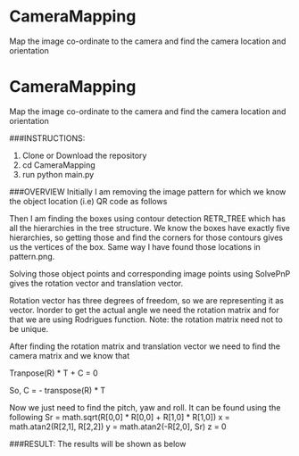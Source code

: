# CameraMapping
Map the image co-ordinate to the camera and find the camera location and orientation
# CameraMapping
Map the image co-ordinate to the camera and find the camera location and orientation

###INSTRUCTIONS: 
1.  Clone or Download the repository
2. cd CameraMapping
3. run python main.py


###OVERVIEW
Initially I am removing the image pattern for which we know the object location (i.e) QR code as follows



Then I am finding the boxes using contour detection RETR_TREE which has all the hierarchies in the tree structure. 
We know the boxes have exactly five hierarchies, so getting those and find the corners for those contours gives us the vertices of the box.
Same way I have found those locations in pattern.png. 

Solving those object points and corresponding image points using SolvePnP gives the rotation vector and translation vector.


Rotation vector has three degrees of freedom, so we are representing it as vector. Inorder to get the actual angle we need the rotation matrix and for that we are using Rodrigues function. Note: the rotation matrix need not to be unique.


After finding the rotation matrix and translation vector we need to find the camera matrix and we know that

Tranpose(R) * T + C = 0

So, C = - transpose(R) * T

Now we just need to find the pitch, yaw and roll. It can be found using the following
Sr = math.sqrt(R[0,0] * R[0,0] + R[1,0] * R[1,0])
x = math.atan2(R[2,1], R[2,2])
y = math.atan2(-R[2,0], Sr)
z = 0

























###RESULT:
The results will be shown as below


